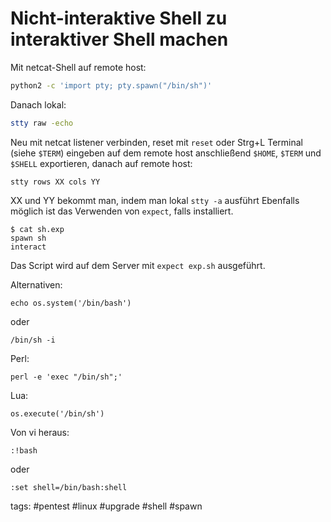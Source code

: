 # Nicht-interaktive Shell zu interaktiver Shell machen
Mit netcat-Shell auf remote host:
```sh
python2 -c 'import pty; pty.spawn("/bin/sh")'
```
Danach lokal:
```sh
stty raw -echo
```
Neu mit netcat listener verbinden, reset mit ```reset``` oder Strg+L
Terminal (siehe ```$TERM```) eingeben
auf dem remote host anschließend ```$HOME```, ```$TERM``` und ```$SHELL``` exportieren, danach auf remote host:
```
stty rows XX cols YY
```
XX und YY bekommt man, indem man lokal ```stty -a``` ausführt
Ebenfalls möglich ist das Verwenden von ```expect```, falls installiert.
```
$ cat sh.exp
spawn sh
interact
```
Das Script wird auf dem Server mit ```expect exp.sh``` ausgeführt.

Alternativen:
```
echo os.system('/bin/bash')
```
oder
```
/bin/sh -i
```
Perl:
```
perl -e 'exec "/bin/sh";'
```
Lua:
```
os.execute('/bin/sh')
```
Von vi heraus:
```
:!bash
```
oder
```
:set shell=/bin/bash:shell
```

tags: #pentest #linux #upgrade #shell #spawn 
